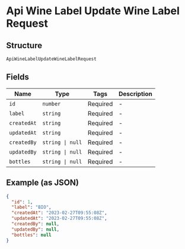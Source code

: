 
# Api Wine Label Update Wine Label Request

## Structure

`ApiWineLabelUpdateWineLabelRequest`

## Fields

| Name | Type | Tags | Description |
|  --- | --- | --- | --- |
| `id` | `number` | Required | - |
| `label` | `string` | Required | - |
| `createdAt` | `string` | Required | - |
| `updatedAt` | `string` | Required | - |
| `createdBy` | `string \| null` | Required | - |
| `updatedBy` | `string \| null` | Required | - |
| `bottles` | `string \| null` | Required | - |

## Example (as JSON)

```json
{
  "id": 1,
  "label": "BIO",
  "createdAt": "2023-02-27T09:55:08Z",
  "updatedAt": "2023-02-27T09:55:08Z",
  "createdBy": null,
  "updatedBy": null,
  "bottles": null
}
```

